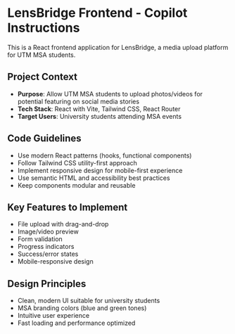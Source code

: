 <!-- Use this file to provide workspace-specific custom instructions to Copilot. For more details, visit https://code.visualstudio.com/docs/copilot/copilot-customization#_use-a-githubcopilotinstructionsmd-file -->

# LensBridge Frontend - Copilot Instructions

This is a React frontend application for LensBridge, a media upload platform for UTM MSA students.

## Project Context
- **Purpose**: Allow UTM MSA students to upload photos/videos for potential featuring on social media stories
- **Tech Stack**: React with Vite, Tailwind CSS, React Router
- **Target Users**: University students attending MSA events

## Code Guidelines
- Use modern React patterns (hooks, functional components)
- Follow Tailwind CSS utility-first approach
- Implement responsive design for mobile-first experience
- Use semantic HTML and accessibility best practices
- Keep components modular and reusable

## Key Features to Implement
- File upload with drag-and-drop
- Image/video preview
- Form validation
- Progress indicators
- Success/error states
- Mobile-responsive design

## Design Principles
- Clean, modern UI suitable for university students
- MSA branding colors (blue and green tones)
- Intuitive user experience
- Fast loading and performance optimized
